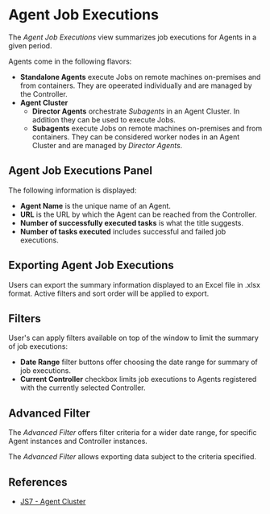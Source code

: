# Agent Job Executions

The *Agent Job Executions* view summarizes job executions for Agents in a given period.

Agents come in the following flavors:

- **Standalone Agents** execute Jobs on remote machines on-premises and from containers. They are opeerated individually and are managed by the Controller.
- **Agent Cluster**
  - **Director Agents** orchestrate *Subagents* in an Agent Cluster. In addition they can be used to execute Jobs.
  - **Subagents** execute Jobs on remote machines on-premises and from containers. They can be considered worker nodes in an Agent Cluster and are managed by *Director Agents*.

## Agent Job Executions Panel

The following information is displayed:

- **Agent Name** is the unique name of an Agent.
- **URL** is the URL by which the Agent can be reached from the Controller.
- **Number of successfully executed tasks** is what the title suggests.
- **Number of tasks executed** includes successful and failed job executions.

## Exporting Agent Job Executions

Users can export the summary information displayed to an Excel file in .xlsx format. Active filters and sort order will be applied to export.

## Filters

User's can apply filters available on top of the window to limit the summary of job executions:

- **Date Range** filter buttons offer choosing the date range for summary of job executions.
- **Current Controller** checkbox limits job executions to Agents registered with the currently selected Controller.

## Advanced Filter

The *Advanced Filter* offers filter criteria for a wider date range, for specific Agent instances and Controller instances.

The *Advanced Filter* allows exporting data subject to the criteria specified.

## References

- [JS7 - Agent Cluster](https://kb.sos-berlin.com/display/JS7/JS7+-+Agent+Cluster)
